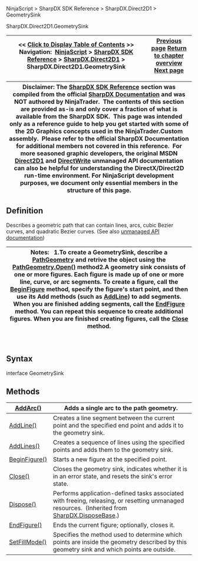 ﻿
NinjaScript \> SharpDX SDK Reference \> SharpDX.Direct2D1 \> GeometrySink

SharpDX.Direct2D1\.GeometrySink

| \<\< [Click to Display Table of Contents](sharpdx_direct2d1_geometrysink.md) \>\> **Navigation:**     [NinjaScript](ninjascript.md) \> [SharpDX SDK Reference](sharpdx_sdk_reference.md) \> [SharpDX.Direct2D1](sharpdx_direct2d1.md) \> SharpDX.Direct2D1\.GeometrySink | [Previous page](sharpdx_direct2d1_fillmode.md) [Return to chapter overview](sharpdx_direct2d1.md) [Next page](sharpdx_direct2d1_geometrysink_addarc.md) |
| --- | --- |

| Disclaimer: The [SharpDX SDK Reference](sharpdx_sdk_reference.md) section was compiled from the official [SharpDX Documentation](http://sharpdx.org/) and was NOT authored by NinjaTrader.  The contents of this section are provided as\-is and only cover a fraction of what is available from the SharpDX SDK.  This page was intended only as a reference guide to help you get started with some of the 2D Graphics concepts used in the NinjaTrader.Custom assembly.  Please refer to the official SharpDX Documentation for additional members not covered in this reference.  For more seasoned graphic developers, the original MSDN [Direct2D1](https://msdn.microsoft.com/en-us/library/windows/desktop/dd370990.aspx) and [DirectWrite](https://msdn.microsoft.com/en-us/library/windows/desktop/dd368038.aspx) unmanaged API documentation can also be helpful for understanding the DirectX/Direct2D run\-time environment. For NinjaScript development purposes, we document only essential members in the structure of this page. |
| --- |

## Definition
Describes a geometric path that can contain lines, arcs, cubic Bezier curves, and quadratic Bezier curves. 
(See also [unmanaged API documentation](http://msdn.microsoft.com/en-us/library/dd316592.aspx))
 

| Notes:    1\.To create a GeometrySink, describe a [PathGeometry](sharpdx_direct2d1_pathgeometry.md) and retrive the object using the [PathGeometry.Open()](sharpdx_direct2d1_pathgeometry_open.md) method2\.A geometry sink consists of one or more figures. Each figure is made up of one or more line, curve, or arc segments. To create a figure, call the [BeginFigure](sharpdx_direct2d1_geometrysink_beginfigure.md) method, specify the figure's start point, and then use its Add methods (such as [AddLine](sharpdx_direct2d1_geometrysink_addline.md)) to add segments. When you are finished adding segments, call the [EndFigure](sharpdx_direct2d1_geometrysink_endfigure.md) method. You can repeat this sequence to create additional figures. When you are finished creating figures, call the [Close](sharpdx_direct2d1_geometrysink_close.md) method. |
| --- |
 
## Syntax
interface GeometrySink
## Methods

| [AddArc()](sharpdx_direct2d1_geometrysink_addarc.md) | Adds a single arc to the path geometry. |
| --- | --- |
| [AddLine()](sharpdx_direct2d1_geometrysink_addline.md) | Creates a line segment between the current point and the specified end point and adds it to the geometry sink. |
| [AddLines()](sharpdx_direct2d1_geometrysink_addlines.md) | Creates a sequence of lines using the specified points and adds them to the geometry sink. |
| [BeginFigure()](sharpdx_direct2d1_geometrysink_beginfigure.md) | Starts a new figure at the specified point. |
| [Close()](sharpdx_direct2d1_geometrysink_close.md) | Closes the geometry sink, indicates whether it is in an error state, and resets the sink's error state. |
| [Dispose()](sharpdx_disposebase_dispose.md) | Performs application\-defined tasks associated with freeing, releasing, or resetting unmanaged resources.  (Inherited from [SharpDX.DisposeBase](sharpdx_disposebase.md).) |
| [EndFigure()](sharpdx_direct2d1_geometrysink_endfigure.md) | Ends the current figure; optionally, closes it. |
| [SetFillMode()](sharpdx_direct2d1_geometrysink_setfillmode.md) | Specifies the method used to determine which points are inside the geometry described by this geometry sink and which points are outside. |
